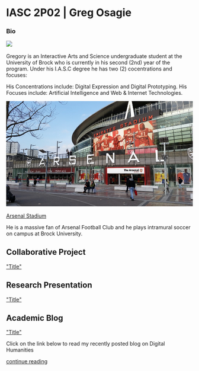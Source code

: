 # IASC 2P02 | Greg Osagie

### Bio

![](http://timmatic.com/i/2017/01/computer-network-wallpaper-1080p.jpg)

Gregory is an Interactive Arts and Science undergraduate student at the University of Brock who is currently in his second (2nd) year of the program. Under his I.A.S.C degree he has two (2) cocentrations and focuses:

His Concentrations include: Digital Expression and Digital Prototyping. His Focuses include: Artificial Intelligence and Web & Internet Technologies.

![](Images/arsenal-1584845_960_720.jpg)

[Arsenal Stadium](https://en.wikipedia.org/wiki/Arsenal_F.C.)

He is a massive fan of Arsenal Football Club and he plays intramural soccer on campus at Brock University.

## Collaborative Project

["Title"](link)

## Research Presentation

["Title"](reveal/index.html) 

## Academic Blog

["Title"](link)

Click on the link below to read my recently posted blog on Digital Humanities

[continue reading](officialosagie.github.io/blog)


